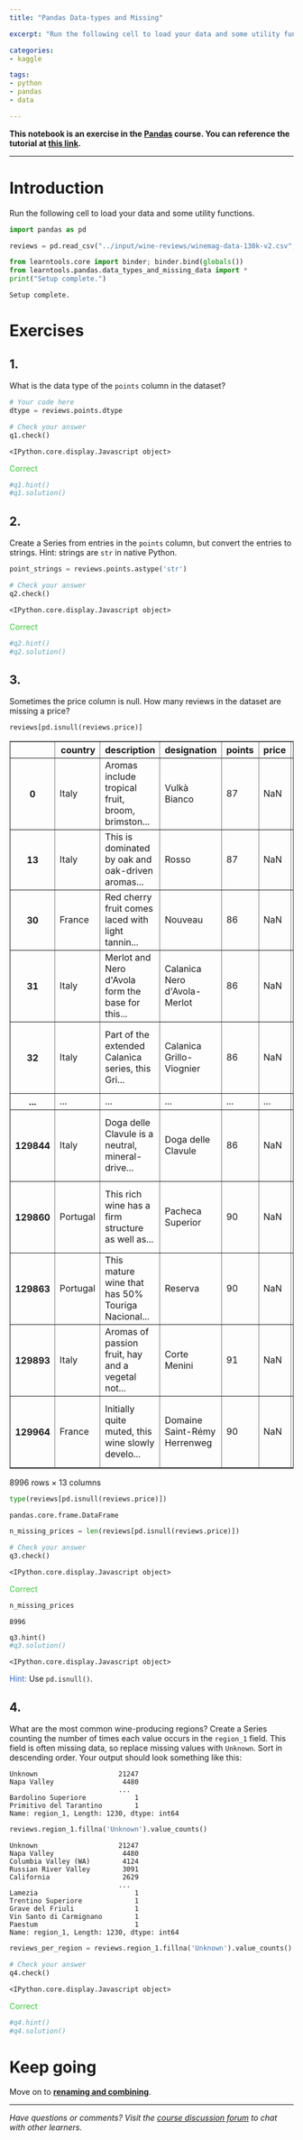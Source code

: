 ```yaml
---
title: "Pandas Data-types and Missing"

excerpt: "Run the following cell to load your data and some utility functions."

categories:
- kaggle

tags:
- python
- pandas
- data

---
```



**This notebook is an exercise in the [Pandas](https://www.kaggle.com/learn/pandas) course.  You can reference the tutorial at [this link](https://www.kaggle.com/residentmario/data-types-and-missing-values).**

---


# Introduction

Run the following cell to load your data and some utility functions.


```python
import pandas as pd

reviews = pd.read_csv("../input/wine-reviews/winemag-data-130k-v2.csv", index_col=0)

from learntools.core import binder; binder.bind(globals())
from learntools.pandas.data_types_and_missing_data import *
print("Setup complete.")
```

    Setup complete.


# Exercises

## 1. 
What is the data type of the `points` column in the dataset?


```python
# Your code here
dtype = reviews.points.dtype

# Check your answer
q1.check()
```


    <IPython.core.display.Javascript object>



<span style="color:#33cc33">Correct</span>



```python
#q1.hint()
#q1.solution()
```

## 2. 
Create a Series from entries in the `points` column, but convert the entries to strings. Hint: strings are `str` in native Python.


```python
point_strings = reviews.points.astype('str')

# Check your answer
q2.check()
```


    <IPython.core.display.Javascript object>



<span style="color:#33cc33">Correct</span>



```python
#q2.hint()
#q2.solution()
```

## 3.
Sometimes the price column is null. How many reviews in the dataset are missing a price?


```python
reviews[pd.isnull(reviews.price)]
```




<div>
<style scoped>
    .dataframe tbody tr th:only-of-type {
        vertical-align: middle;
    }

    .dataframe tbody tr th {
        vertical-align: top;
    }

    .dataframe thead th {
        text-align: right;
    }
</style>
<table border="1" class="dataframe">
  <thead>
    <tr style="text-align: right;">
      <th></th>
      <th>country</th>
      <th>description</th>
      <th>designation</th>
      <th>points</th>
      <th>price</th>
      <th>province</th>
      <th>region_1</th>
      <th>region_2</th>
      <th>taster_name</th>
      <th>taster_twitter_handle</th>
      <th>title</th>
      <th>variety</th>
      <th>winery</th>
    </tr>
  </thead>
  <tbody>
    <tr>
      <th>0</th>
      <td>Italy</td>
      <td>Aromas include tropical fruit, broom, brimston...</td>
      <td>Vulkà Bianco</td>
      <td>87</td>
      <td>NaN</td>
      <td>Sicily &amp; Sardinia</td>
      <td>Etna</td>
      <td>NaN</td>
      <td>Kerin O’Keefe</td>
      <td>@kerinokeefe</td>
      <td>Nicosia 2013 Vulkà Bianco  (Etna)</td>
      <td>White Blend</td>
      <td>Nicosia</td>
    </tr>
    <tr>
      <th>13</th>
      <td>Italy</td>
      <td>This is dominated by oak and oak-driven aromas...</td>
      <td>Rosso</td>
      <td>87</td>
      <td>NaN</td>
      <td>Sicily &amp; Sardinia</td>
      <td>Etna</td>
      <td>NaN</td>
      <td>Kerin O’Keefe</td>
      <td>@kerinokeefe</td>
      <td>Masseria Setteporte 2012 Rosso  (Etna)</td>
      <td>Nerello Mascalese</td>
      <td>Masseria Setteporte</td>
    </tr>
    <tr>
      <th>30</th>
      <td>France</td>
      <td>Red cherry fruit comes laced with light tannin...</td>
      <td>Nouveau</td>
      <td>86</td>
      <td>NaN</td>
      <td>Beaujolais</td>
      <td>Beaujolais-Villages</td>
      <td>NaN</td>
      <td>Roger Voss</td>
      <td>@vossroger</td>
      <td>Domaine de la Madone 2012 Nouveau  (Beaujolais...</td>
      <td>Gamay</td>
      <td>Domaine de la Madone</td>
    </tr>
    <tr>
      <th>31</th>
      <td>Italy</td>
      <td>Merlot and Nero d'Avola form the base for this...</td>
      <td>Calanìca Nero d'Avola-Merlot</td>
      <td>86</td>
      <td>NaN</td>
      <td>Sicily &amp; Sardinia</td>
      <td>Sicilia</td>
      <td>NaN</td>
      <td>NaN</td>
      <td>NaN</td>
      <td>Duca di Salaparuta 2010 Calanìca Nero d'Avola-...</td>
      <td>Red Blend</td>
      <td>Duca di Salaparuta</td>
    </tr>
    <tr>
      <th>32</th>
      <td>Italy</td>
      <td>Part of the extended Calanìca series, this Gri...</td>
      <td>Calanìca Grillo-Viognier</td>
      <td>86</td>
      <td>NaN</td>
      <td>Sicily &amp; Sardinia</td>
      <td>Sicilia</td>
      <td>NaN</td>
      <td>NaN</td>
      <td>NaN</td>
      <td>Duca di Salaparuta 2011 Calanìca Grillo-Viogni...</td>
      <td>White Blend</td>
      <td>Duca di Salaparuta</td>
    </tr>
    <tr>
      <th>...</th>
      <td>...</td>
      <td>...</td>
      <td>...</td>
      <td>...</td>
      <td>...</td>
      <td>...</td>
      <td>...</td>
      <td>...</td>
      <td>...</td>
      <td>...</td>
      <td>...</td>
      <td>...</td>
      <td>...</td>
    </tr>
    <tr>
      <th>129844</th>
      <td>Italy</td>
      <td>Doga delle Clavule is a neutral, mineral-drive...</td>
      <td>Doga delle Clavule</td>
      <td>86</td>
      <td>NaN</td>
      <td>Tuscany</td>
      <td>Morellino di Scansano</td>
      <td>NaN</td>
      <td>NaN</td>
      <td>NaN</td>
      <td>Caparzo 2006 Doga delle Clavule  (Morellino di...</td>
      <td>Sangiovese</td>
      <td>Caparzo</td>
    </tr>
    <tr>
      <th>129860</th>
      <td>Portugal</td>
      <td>This rich wine has a firm structure as well as...</td>
      <td>Pacheca Superior</td>
      <td>90</td>
      <td>NaN</td>
      <td>Douro</td>
      <td>NaN</td>
      <td>NaN</td>
      <td>Roger Voss</td>
      <td>@vossroger</td>
      <td>Quinta da Pacheca 2013 Pacheca Superior Red (D...</td>
      <td>Portuguese Red</td>
      <td>Quinta da Pacheca</td>
    </tr>
    <tr>
      <th>129863</th>
      <td>Portugal</td>
      <td>This mature wine that has 50% Touriga Nacional...</td>
      <td>Reserva</td>
      <td>90</td>
      <td>NaN</td>
      <td>Dão</td>
      <td>NaN</td>
      <td>NaN</td>
      <td>Roger Voss</td>
      <td>@vossroger</td>
      <td>Seacampo 2011 Reserva Red (Dão)</td>
      <td>Portuguese Red</td>
      <td>Seacampo</td>
    </tr>
    <tr>
      <th>129893</th>
      <td>Italy</td>
      <td>Aromas of passion fruit, hay and a vegetal not...</td>
      <td>Corte Menini</td>
      <td>91</td>
      <td>NaN</td>
      <td>Veneto</td>
      <td>Soave Classico</td>
      <td>NaN</td>
      <td>Kerin O’Keefe</td>
      <td>@kerinokeefe</td>
      <td>Le Mandolare 2015 Corte Menini  (Soave Classico)</td>
      <td>Garganega</td>
      <td>Le Mandolare</td>
    </tr>
    <tr>
      <th>129964</th>
      <td>France</td>
      <td>Initially quite muted, this wine slowly develo...</td>
      <td>Domaine Saint-Rémy Herrenweg</td>
      <td>90</td>
      <td>NaN</td>
      <td>Alsace</td>
      <td>Alsace</td>
      <td>NaN</td>
      <td>Roger Voss</td>
      <td>@vossroger</td>
      <td>Domaine Ehrhart 2013 Domaine Saint-Rémy Herren...</td>
      <td>Gewürztraminer</td>
      <td>Domaine Ehrhart</td>
    </tr>
  </tbody>
</table>
<p>8996 rows × 13 columns</p>
</div>




```python
type(reviews[pd.isnull(reviews.price)])
```




    pandas.core.frame.DataFrame




```python
n_missing_prices = len(reviews[pd.isnull(reviews.price)])

# Check your answer
q3.check()
```


    <IPython.core.display.Javascript object>



<span style="color:#33cc33">Correct</span>



```python
n_missing_prices
```




    8996




```python
q3.hint()
#q3.solution()
```


    <IPython.core.display.Javascript object>



<span style="color:#3366cc">Hint:</span> Use `pd.isnull()`.


## 4.
What are the most common wine-producing regions? Create a Series counting the number of times each value occurs in the `region_1` field. This field is often missing data, so replace missing values with `Unknown`. Sort in descending order.  Your output should look something like this:

```
Unknown                    21247
Napa Valley                 4480
                           ...  
Bardolino Superiore            1
Primitivo del Tarantino        1
Name: region_1, Length: 1230, dtype: int64
```


```python
reviews.region_1.fillna('Unknown').value_counts()
```




    Unknown                    21247
    Napa Valley                 4480
    Columbia Valley (WA)        4124
    Russian River Valley        3091
    California                  2629
                               ...  
    Lamezia                        1
    Trentino Superiore             1
    Grave del Friuli               1
    Vin Santo di Carmignano        1
    Paestum                        1
    Name: region_1, Length: 1230, dtype: int64




```python
reviews_per_region = reviews.region_1.fillna('Unknown').value_counts()

# Check your answer
q4.check()
```


    <IPython.core.display.Javascript object>



<span style="color:#33cc33">Correct</span>



```python
#q4.hint()
#q4.solution()
```

# Keep going

Move on to **[renaming and combining](https://www.kaggle.com/residentmario/renaming-and-combining)**.

---




*Have questions or comments? Visit the [course discussion forum](https://www.kaggle.com/learn/pandas/discussion) to chat with other learners.*
